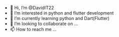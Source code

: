 - 👋 Hi, I’m @DavidIT22
- 👀 I’m interested in python and flutter development
- 🌱 I’m currently learning python and Dart(Flutter)
- 💞️ I’m looking to collaborate on ...
- 📫 How to reach me ...

<!---
DavidIT22/DavidIT22 is a ✨ special ✨ repository because its `README.md` (this file) appears on your GitHub profile.
You can click the Preview link to take a look at your changes.
--->
